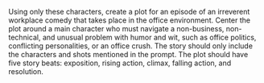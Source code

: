 Using only these characters, create a plot for an episode of an irreverent workplace comedy that takes place in the office environment. Center the plot around a main character who must navigate a non-business, non-technical, and unusual problem with humor and wit, such as office politics, conflicting personalities, or an office crush. The story should only include the characters and shots mentioned in the prompt. The plot should have five story beats: exposition, rising action, climax, falling action, and resolution.